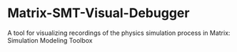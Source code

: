 # Matrix-SMT-Visual-Debugger
 A tool for visualizing recordings of the physics simulation process in Matrix: Simulation Modeling Toolbox

